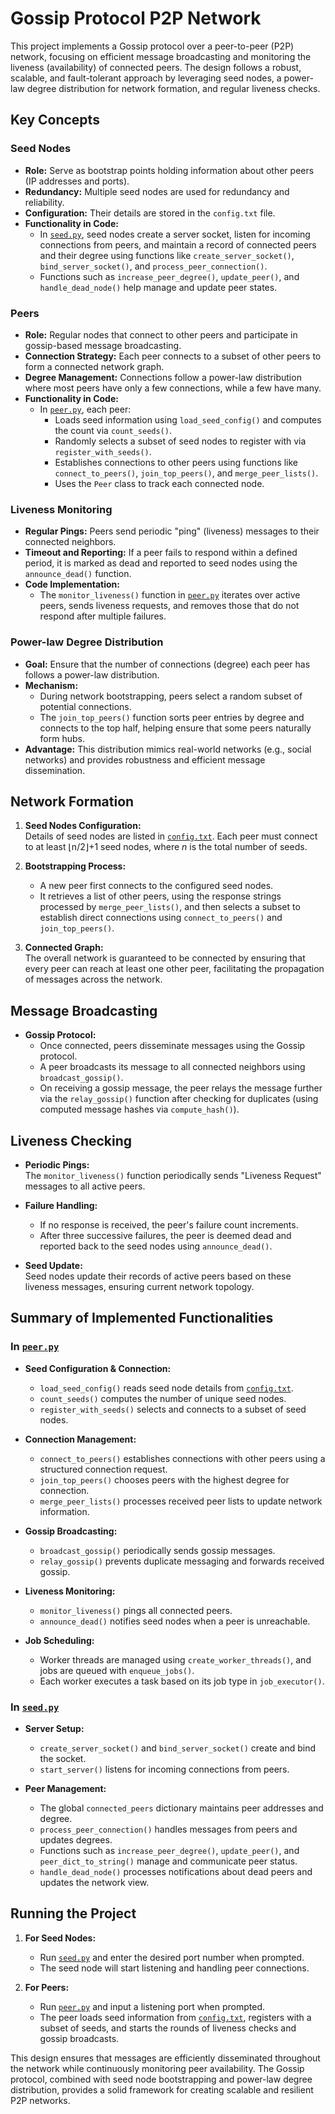 # Gossip Protocol P2P Network

This project implements a Gossip protocol over a peer-to-peer (P2P) network, focusing on efficient message broadcasting and monitoring the liveness (availability) of connected peers. The design follows a robust, scalable, and fault-tolerant approach by leveraging seed nodes, a power-law degree distribution for network formation, and regular liveness checks.

## Key Concepts

### Seed Nodes
- **Role:** Serve as bootstrap points holding information about other peers (IP addresses and ports).
- **Redundancy:** Multiple seed nodes are used for redundancy and reliability.
- **Configuration:** Their details are stored in the `config.txt` file.
- **Functionality in Code:**  
  - In [`seed.py`](seed.py), seed nodes create a server socket, listen for incoming connections from peers, and maintain a record of connected peers and their degree using functions like `create_server_socket()`, `bind_server_socket()`, and `process_peer_connection()`.
  - Functions such as `increase_peer_degree()`, `update_peer()`, and `handle_dead_node()` help manage and update peer states.

### Peers
- **Role:** Regular nodes that connect to other peers and participate in gossip-based message broadcasting.
- **Connection Strategy:** Each peer connects to a subset of other peers to form a connected network graph.
- **Degree Management:** Connections follow a power-law distribution where most peers have only a few connections, while a few have many.
- **Functionality in Code:**  
  - In [`peer.py`](peer.py), each peer:
    - Loads seed information using `load_seed_config()` and computes the count via `count_seeds()`.
    - Randomly selects a subset of seed nodes to register with via `register_with_seeds()`.
    - Establishes connections to other peers using functions like `connect_to_peers()`, `join_top_peers()`, and `merge_peer_lists()`.
    - Uses the `Peer` class to track each connected node.

### Liveness Monitoring
- **Regular Pings:** Peers send periodic "ping" (liveness) messages to their connected neighbors.
- **Timeout and Reporting:** If a peer fails to respond within a defined period, it is marked as dead and reported to seed nodes using the `announce_dead()` function.
- **Code Implementation:**  
  - The `monitor_liveness()` function in [`peer.py`](peer.py) iterates over active peers, sends liveness requests, and removes those that do not respond after multiple failures.

### Power-law Degree Distribution
- **Goal:** Ensure that the number of connections (degree) each peer has follows a power-law distribution.
- **Mechanism:**  
  - During network bootstrapping, peers select a random subset of potential connections.
  - The `join_top_peers()` function sorts peer entries by degree and connects to the top half, helping ensure that some peers naturally form hubs.
- **Advantage:** This distribution mimics real-world networks (e.g., social networks) and provides robustness and efficient message dissemination.

## Network Formation

1. **Seed Nodes Configuration:**  
   Details of seed nodes are listed in [`config.txt`](config.txt). Each peer must connect to at least ⌊n/2⌋+1 seed nodes, where _n_ is the total number of seeds.

2. **Bootstrapping Process:**  
   - A new peer first connects to the configured seed nodes.
   - It retrieves a list of other peers, using the response strings processed by `merge_peer_lists()`, and then selects a subset to establish direct connections using `connect_to_peers()` and `join_top_peers()`.

3. **Connected Graph:**  
   The overall network is guaranteed to be connected by ensuring that every peer can reach at least one other peer, facilitating the propagation of messages across the network.

## Message Broadcasting

- **Gossip Protocol:**  
  - Once connected, peers disseminate messages using the Gossip protocol.
  - A peer broadcasts its message to all connected neighbors using `broadcast_gossip()`.
  - On receiving a gossip message, the peer relays the message further via the `relay_gossip()` function after checking for duplicates (using computed message hashes via `compute_hash()`).

## Liveness Checking

- **Periodic Pings:**  
  The `monitor_liveness()` function periodically sends "Liveness Request" messages to all active peers.
  
- **Failure Handling:**  
  - If no response is received, the peer's failure count increments.
  - After three successive failures, the peer is deemed dead and reported back to the seed nodes using `announce_dead()`.
  
- **Seed Update:**  
  Seed nodes update their records of active peers based on these liveness messages, ensuring current network topology.

## Summary of Implemented Functionalities

### In [`peer.py`](peer.py)
- **Seed Configuration & Connection:**  
  - `load_seed_config()` reads seed node details from [`config.txt`](config.txt).  
  - `count_seeds()` computes the number of unique seed nodes.
  - `register_with_seeds()` selects and connects to a subset of seed nodes.
  
- **Connection Management:**  
  - `connect_to_peers()` establishes connections with other peers using a structured connection request.
  - `join_top_peers()` chooses peers with the highest degree for connection.
  - `merge_peer_lists()` processes received peer lists to update network information.

- **Gossip Broadcasting:**  
  - `broadcast_gossip()` periodically sends gossip messages.
  - `relay_gossip()` prevents duplicate messaging and forwards received gossip.

- **Liveness Monitoring:**  
  - `monitor_liveness()` pings all connected peers.
  - `announce_dead()` notifies seed nodes when a peer is unreachable.

- **Job Scheduling:**  
  - Worker threads are managed using `create_worker_threads()`, and jobs are queued with `enqueue_jobs()`.  
  - Each worker executes a task based on its job type in `job_executor()`.

### In [`seed.py`](seed.py)
- **Server Setup:**  
  - `create_server_socket()` and `bind_server_socket()` create and bind the socket.
  - `start_server()` listens for incoming connections from peers.
  
- **Peer Management:**  
  - The global `connected_peers` dictionary maintains peer addresses and degree.
  - `process_peer_connection()` handles messages from peers and updates degrees.
  - Functions such as `increase_peer_degree()`, `update_peer()`, and `peer_dict_to_string()` manage and communicate peer status.
  - `handle_dead_node()` processes notifications about dead peers and updates the network view.

## Running the Project

1. **For Seed Nodes:**
   - Run [`seed.py`](seed.py) and enter the desired port number when prompted.
   - The seed node will start listening and handling peer connections.

2. **For Peers:**
   - Run [`peer.py`](peer.py) and input a listening port when prompted.
   - The peer loads seed information from [`config.txt`](config.txt), registers with a subset of seeds, and starts the rounds of liveness checks and gossip broadcasts.

This design ensures that messages are efficiently disseminated throughout the network while continuously monitoring peer availability. The Gossip protocol, combined with seed node bootstrapping and power-law degree distribution, provides a solid framework for creating scalable and resilient P2P networks.